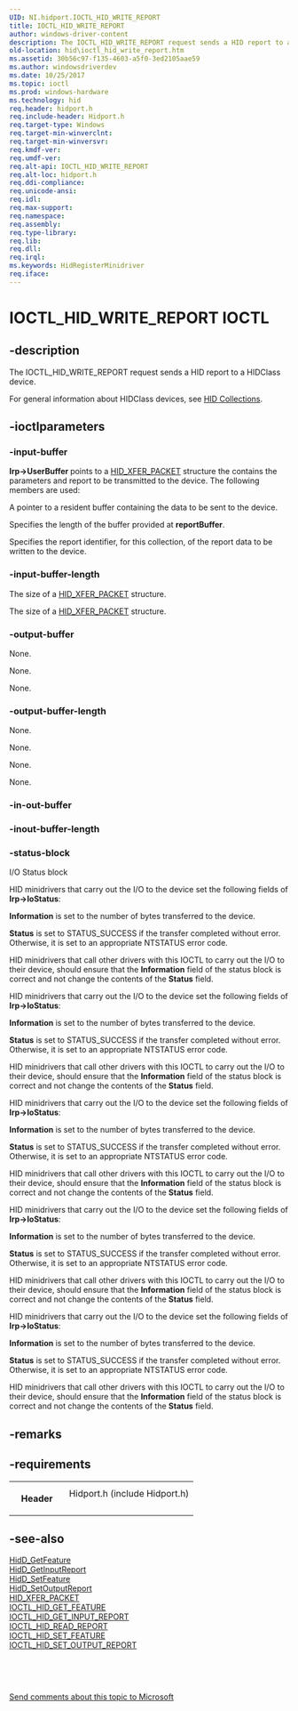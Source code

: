 ```yaml
---
UID: NI.hidport.IOCTL_HID_WRITE_REPORT
title: IOCTL_HID_WRITE_REPORT
author: windows-driver-content
description: The IOCTL_HID_WRITE_REPORT request sends a HID report to a HIDClass device.
old-location: hid\ioctl_hid_write_report.htm
ms.assetid: 30b56c97-f135-4603-a5f0-3ed2105aae59
ms.author: windowsdriverdev
ms.date: 10/25/2017
ms.topic: ioctl
ms.prod: windows-hardware
ms.technology: hid
req.header: hidport.h
req.include-header: Hidport.h
req.target-type: Windows
req.target-min-winverclnt: 
req.target-min-winversvr: 
req.kmdf-ver: 
req.umdf-ver: 
req.alt-api: IOCTL_HID_WRITE_REPORT
req.alt-loc: hidport.h
req.ddi-compliance: 
req.unicode-ansi: 
req.idl: 
req.max-support: 
req.namespace: 
req.assembly: 
req.type-library: 
req.lib: 
req.dll: 
req.irql: 
ms.keywords: HidRegisterMinidriver
req.iface: 
---
```


# IOCTL_HID_WRITE_REPORT IOCTL



## -description
<p>The IOCTL_HID_WRITE_REPORT request sends a HID report to a HIDClass device.</p>
<p>For general information about HIDClass devices, see <a href="NULL">HID Collections</a>. </p>


## -ioctlparameters

### -input-buffer
<p><b>Irp-&gt;UserBuffer </b> points to a <a href="https://msdn.microsoft.com/library/windows/hardware/ff539949">HID_XFER_PACKET</a> structure the contains the parameters and report to be transmitted to the device. The following members are used:</p>

<p></p>

<p>A pointer to a resident buffer containing the data to be sent to the device.</p>

<p>Specifies the length of the buffer provided at <b>reportBuffer</b>.</p>

<p>Specifies the report identifier, for this collection, of the report data to be written to the device.</p>

### -input-buffer-length
<p>The size of a <a href="https://msdn.microsoft.com/library/windows/hardware/ff539949">HID_XFER_PACKET</a> structure.</p>

<p>The size of a <a href="https://msdn.microsoft.com/library/windows/hardware/ff539949">HID_XFER_PACKET</a> structure.</p>

### -output-buffer
<p>None.</p>

<p>None.</p>

<p>None.</p>

### -output-buffer-length
<p>None.</p>

<p>None.</p>

<p>None.</p>

<p>None.</p>

### -in-out-buffer

<text></text>

### -inout-buffer-length

<text></text>

### -status-block
I/O Status block
<p>
       HID minidrivers that carry out the I/O to the device set the following fields of <b>Irp-&gt;IoStatus</b>:</p>

<p><b>Information</b> is set to the number of bytes transferred to the device.</p>

<p><b>Status</b> is set to STATUS_SUCCESS if the transfer completed without error. Otherwise, it is set to an appropriate NTSTATUS error code.</p>

<p>HID minidrivers that call other drivers with this IOCTL to carry out the I/O to their device, should ensure that the <b>Information</b> field of the status block is correct and not change the contents of the <b>Status</b> field.</p>

<p>
       HID minidrivers that carry out the I/O to the device set the following fields of <b>Irp-&gt;IoStatus</b>:</p>

<p><b>Information</b> is set to the number of bytes transferred to the device.</p>

<p><b>Status</b> is set to STATUS_SUCCESS if the transfer completed without error. Otherwise, it is set to an appropriate NTSTATUS error code.</p>

<p>HID minidrivers that call other drivers with this IOCTL to carry out the I/O to their device, should ensure that the <b>Information</b> field of the status block is correct and not change the contents of the <b>Status</b> field.</p>

<p>
       HID minidrivers that carry out the I/O to the device set the following fields of <b>Irp-&gt;IoStatus</b>:</p>

<p><b>Information</b> is set to the number of bytes transferred to the device.</p>

<p><b>Status</b> is set to STATUS_SUCCESS if the transfer completed without error. Otherwise, it is set to an appropriate NTSTATUS error code.</p>

<p>HID minidrivers that call other drivers with this IOCTL to carry out the I/O to their device, should ensure that the <b>Information</b> field of the status block is correct and not change the contents of the <b>Status</b> field.</p>

<p>
       HID minidrivers that carry out the I/O to the device set the following fields of <b>Irp-&gt;IoStatus</b>:</p>

<p><b>Information</b> is set to the number of bytes transferred to the device.</p>

<p><b>Status</b> is set to STATUS_SUCCESS if the transfer completed without error. Otherwise, it is set to an appropriate NTSTATUS error code.</p>

<p>HID minidrivers that call other drivers with this IOCTL to carry out the I/O to their device, should ensure that the <b>Information</b> field of the status block is correct and not change the contents of the <b>Status</b> field.</p>

<p>
       HID minidrivers that carry out the I/O to the device set the following fields of <b>Irp-&gt;IoStatus</b>:</p>

<p><b>Information</b> is set to the number of bytes transferred to the device.</p>

<p><b>Status</b> is set to STATUS_SUCCESS if the transfer completed without error. Otherwise, it is set to an appropriate NTSTATUS error code.</p>

<p>HID minidrivers that call other drivers with this IOCTL to carry out the I/O to their device, should ensure that the <b>Information</b> field of the status block is correct and not change the contents of the <b>Status</b> field.</p>

## -remarks


## -requirements
<table>
<tr>
<th width="30%">
<p>Header</p>
</th>
<td width="70%">
<dl>
<dt>Hidport.h (include Hidport.h)</dt>
</dl>
</td>
</tr>
</table>

## -see-also
<dl>
<dt>
<a href="https://msdn.microsoft.com/library/windows/hardware/ff538910">HidD_GetFeature</a>
</dt>
<dt>
<a href="https://msdn.microsoft.com/library/windows/hardware/ff538945">HidD_GetInputReport</a>
</dt>
<dt>
<a href="https://msdn.microsoft.com/library/windows/hardware/ff539684">HidD_SetFeature</a>
</dt>
<dt>
<a href="https://msdn.microsoft.com/library/windows/hardware/ff539690">HidD_SetOutputReport</a>
</dt>
<dt>
<a href="https://msdn.microsoft.com/library/windows/hardware/ff539949">HID_XFER_PACKET</a>
</dt>
<dt>
<a href="https://msdn.microsoft.com/library/windows/hardware/ff541100">IOCTL_HID_GET_FEATURE</a>
</dt>
<dt>
<a href="https://msdn.microsoft.com/library/windows/hardware/ff541126">IOCTL_HID_GET_INPUT_REPORT</a>
</dt>
<dt>
<a href="https://msdn.microsoft.com/library/windows/hardware/ff541172">IOCTL_HID_READ_REPORT</a>
</dt>
<dt>
<a href="https://msdn.microsoft.com/library/windows/hardware/ff541176">IOCTL_HID_SET_FEATURE</a>
</dt>
<dt>
<a href="https://msdn.microsoft.com/library/windows/hardware/ff541196">IOCTL_HID_SET_OUTPUT_REPORT</a>
</dt>
</dl>
<p> </p>
<p> </p>
<p><a href="mailto:wsddocfb@microsoft.com?subject=Documentation%20feedback [hid\hid]:%20IOCTL_HID_WRITE_REPORT control code%20 RELEASE:%20(10/25/2017)&amp;body=%0A%0APRIVACY STATEMENT%0A%0AWe use your feedback to improve the documentation. We don't use your email address for any other purpose, and we'll remove your email address from our system after the issue that you're reporting is fixed. While we're working to fix this issue, we might send you an email message to ask for more info. Later, we might also send you an email message to let you know that we've addressed your feedback.%0A%0AFor more info about Microsoft's privacy policy, see http://privacy.microsoft.com/en-us/default.aspx." title="Send comments about this topic to Microsoft">Send comments about this topic to Microsoft</a></p>
